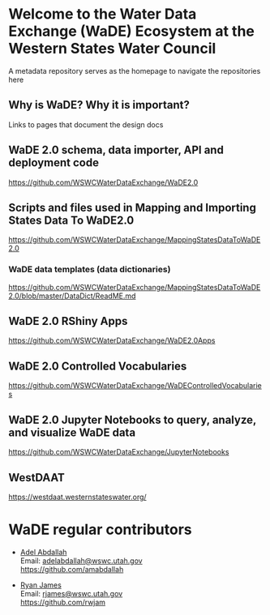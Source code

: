 # Welcome to the Water Data Exchange (WaDE) Ecosystem at the Western States Water Council

A metadata repository serves as the homepage to navigate the repositories here 


## Why is WaDE? Why it is important? 
Links to pages that document the design docs


## WaDE 2.0 schema, data importer, API and deployment code 
https://github.com/WSWCWaterDataExchange/WaDE2.0


## Scripts and files used in Mapping and Importing States Data To WaDE2.0
https://github.com/WSWCWaterDataExchange/MappingStatesDataToWaDE2.0

### WaDE data templates (data dictionaries)
https://github.com/WSWCWaterDataExchange/MappingStatesDataToWaDE2.0/blob/master/DataDict/ReadME.md


## WaDE 2.0 RShiny Apps
https://github.com/WSWCWaterDataExchange/WaDE2.0Apps


## WaDE 2.0 Controlled Vocabularies
https://github.com/WSWCWaterDataExchange/WaDEControlledVocabularies


## WaDE 2.0 Jupyter Notebooks to query, analyze, and visualize WaDE data
https://github.com/WSWCWaterDataExchange/JupyterNotebooks


## WestDAAT
https://westdaat.westernstateswater.org/


# WaDE regular contributors   
* [Adel Abdallah](https://www.westernstateswater.org/about-wswc/staff/adel-abdallah/)   
Email: adelabdallah@wswc.utah.gov   
https://github.com/amabdallah   

* [Ryan James](https://www.westernstateswater.org/about-wswc/staff/ryan-james/)   
Email: rjames@wswc.utah.gov   
https://github.com/rwjam   

